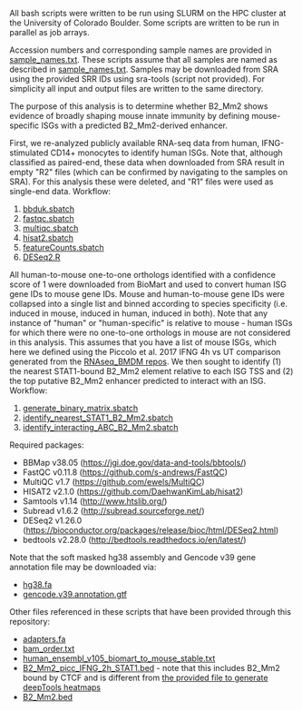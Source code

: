 All bash scripts were written to be run using SLURM on the HPC cluster at the University of Colorado Boulder. Some scripts are written to be run in parallel as job arrays.

Accession numbers and corresponding sample names are provided in [sample_names.txt](https://github.com/coke6162/B2_SINE_enhancers/blob/main/orthology_analysis/sample_names.txt). These scripts assume that all samples are named as described in [sample_names.txt](https://github.com/coke6162/B2_SINE_enhancers/blob/main/orthology_analysis/sample_names.txt). Samples may be downloaded from SRA using the provided SRR IDs using sra-tools (script not provided). For simplicity all input and output files are written to the same directory.

The purpose of this analysis is to determine whether B2_Mm2 shows evidence of broadly shaping mouse innate immunity by defining mouse-specific ISGs with a predicted B2_Mm2-derived enhancer. 

First, we re-analyzed publicly available RNA-seq data from human, IFNG-stimulated CD14+ monocytes to identify human ISGs. Note that, although classified as paired-end, these data when downloaded from SRA result in empty "R2" files (which can be confirmed by navigating to the samples on SRA). For this analysis these were deleted, and "R1" files were used as single-end data. Workflow:
1. [bbduk.sbatch](https://github.com/coke6162/B2_SINE_enhancers/blob/main/orthology_analysis/bbduk.sbatch)
2. [fastqc.sbatch](https://github.com/coke6162/B2_SINE_enhancers/blob/main/orthology_analysis/fastqc.sbatch)
3. [multiqc.sbatch](https://github.com/coke6162/B2_SINE_enhancers/blob/main/orthology_analysis/multiqc.sbatch)
4. [hisat2.sbatch](https://github.com/coke6162/B2_SINE_enhancers/blob/main/orthology_analysis/hisat2.sbatch)
5. [featureCounts.sbatch](https://github.com/coke6162/B2_SINE_enhancers/blob/main/orthology_analysis/featureCounts.sbatch)
6. [DESeq2.R](https://github.com/coke6162/B2_SINE_enhancers/blob/main/orthology_analysis/DESeq2.R)

All human-to-mouse one-to-one orthologs identified with a confidence score of 1 were downloaded from BioMart and used to convert human ISG gene IDs to mouse gene IDs. Mouse and human-to-mouse gene IDs were collapsed into a single list and binned according to species specificity (i.e. induced in mouse, induced in human, induced in both). Note that any instance of "human" or "human-specific" is relative to mouse - human ISGs for which there were no one-to-one orthologs in mouse are not considered in this analysis. This assumes that you have a list of mouse ISGs, which here we defined using the Piccolo et al. 2017 IFNG 4h vs UT comparison generated from the [RNAseq_BMDM repos](https://github.com/coke6162/B2_SINE_enhancers/tree/main/RNAseq_BMDM). We then sought to identify (1) the nearest STAT1-bound B2_Mm2 element relative to each ISG TSS and (2) the top putative B2_Mm2 enhancer predicted to interact with an ISG. Workflow:
1. [generate_binary_matrix.sbatch](https://github.com/coke6162/B2_SINE_enhancers/blob/main/orthology_analysis/generate_binary_matrix.sbatch)
2. [identify_nearest_STAT1_B2_Mm2.sbatch](https://github.com/coke6162/B2_SINE_enhancers/blob/main/orthology_analysis/identify_nearest_STAT1_B2_Mm2.sbatch)
3. [identify_interacting_ABC_B2_Mm2.sbatch](https://github.com/coke6162/B2_SINE_enhancers/blob/main/orthology_analysis/identify_interacting_ABC_B2_Mm2.sbatch)

Required packages:
* BBMap v38.05 (https://jgi.doe.gov/data-and-tools/bbtools/)
* FastQC v0.11.8 (https://github.com/s-andrews/FastQC)
* MultiQC v1.7 (https://github.com/ewels/MultiQC)
* HISAT2 v2.1.0 (https://github.com/DaehwanKimLab/hisat2)
* Samtools v1.14 (http://www.htslib.org/)
* Subread v1.6.2 (http://subread.sourceforge.net/)
* DESeq2 v1.26.0 (https://bioconductor.org/packages/release/bioc/html/DESeq2.html)
* bedtools v2.28.0 (http://bedtools.readthedocs.io/en/latest/)

Note that the soft masked hg38 assembly and Gencode v39 gene annotation file may be downloaded via:
* [hg38.fa](https://hgdownload.soe.ucsc.edu/goldenPath/hg38/bigZips/)
* [gencode.v39.annotation.gtf](https://www.gencodegenes.org/human/release_39.html) 

Other files referenced in these scripts that have been provided through this repository:
* [adapters.fa](https://github.com/coke6162/B2_SINE_enhancers/blob/main/orthology_analysis/adapters.fa)
* [bam_order.txt](https://github.com/coke6162/B2_SINE_enhancers/blob/main/orthology_analysis/bam_order.txt)
* [human_ensembl_v105_biomart_to_mouse_stable.txt](https://github.com/coke6162/B2_SINE_enhancers/blob/main/orthology_analysis/human_ensembl_v105_biomart_to_mouse_stable.txt)
* [B2_Mm2_picc_IFNG_2h_STAT1.bed](https://github.com/coke6162/B2_SINE_enhancers/blob/main/orthology_analysis/B2_Mm2_picc_IFNG_2h_STAT1.bed) - note that this includes B2_Mm2 bound by CTCF and is different from [the provided file to generate deepTools heatmaps](https://github.com/coke6162/B2_SINE_enhancers/blob/main/ChIPseq_BMDM/B2_Mm2_picc_BMDM_WT_IFNG_2h_STAT1_intersected_only.bed)
* [B2_Mm2.bed](https://github.com/coke6162/B2_SINE_enhancers/blob/main/orthology_analysis/B2_Mm2.bed)